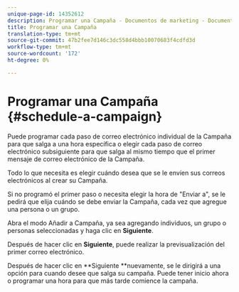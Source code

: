 ```yaml
---
unique-page-id: 14352612
description: Programar una Campaña - Documentos de marketing - Documentación del producto
title: Programar una Campaña
translation-type: tm+mt
source-git-commit: 47b2fee7d146c3dc558d4bbb10070683f4cdfd3d
workflow-type: tm+mt
source-wordcount: '172'
ht-degree: 0%

---
```



# Programar una Campaña {#schedule-a-campaign}

Puede programar cada paso de correo electrónico individual de la Campaña para que salga a una hora específica o elegir cada paso de correo electrónico subsiguiente para que salga al mismo tiempo que el primer mensaje de correo electrónico de la Campaña.

Todo lo que necesita es elegir cuándo desea que se le envíen sus correos electrónicos al crear su Campaña.

Si no programó el primer paso o necesita elegir la hora de &quot;Enviar a&quot;, se le pedirá que elija cuándo se debe enviar la Campaña, cada vez que agregue una persona o un grupo.

Abra el modo Añadir a Campaña, ya sea agregando individuos, un grupo o personas seleccionadas y haga clic en **Siguiente**.

Después de hacer clic en **Siguiente**, puede realizar la previsualización del primer correo electrónico.

Después de hacer clic en **Siguiente **nuevamente, se le dirigirá a una opción para cuando desee que salga su campaña. Puede tener inicio ahora o programar una hora para que más tarde comience la campaña.
